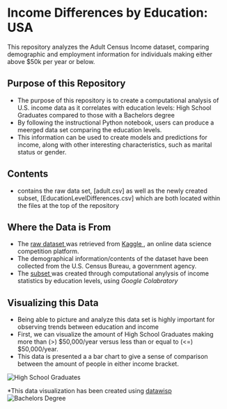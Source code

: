 # Income Differences by Education: USA
This repository analyzes the Adult Census Income dataset, comparing demographic and employment information for individuals making either above $50k per year or below. 

## Purpose of this Repository 
- The purpose of this repository is to create a computational analysis of U.S. income data as it correlates with education levels: High School Graduates compared to those with a Bachelors degree
- By following the instructional Python notebook, users can produce a meerged data set comparing the education levels.
- This information can be used to create models and predictions for income, along with other interesting characteristics, such as marital status or gender.

## Contents 
- contains the raw data set, [adult.csv] as well as the newly created subset, [EducationLevelDifferences.csv] which are both located within the files at the top of the repository 



## Where the Data is From
- The [raw dataset ](https://github.com/caitdwyer27/Income-Differences-by-Education/blob/main/adult.csv)was retrieved from [Kaggle
](https://www.kaggle.com/datasets/lovishbansal123/adult-census-income/data) , an online data science competition platform.
- The demographical information/contents of the dataset have been collected from the U.S. Census Bureau, a government agency.
- The [subset ](https://github.com/caitdwyer27/Income-Differences-by-Education/blob/main/EducationLevelDifferences.csv)was created through computational anylysis of income statistics by education levels, using *Google Colabratory*

## Visualizing this Data
- Being able to picture and analyze this data set is highly important for observing trends between education and income
- First, we can visualize the amount of High School Graduates making more than (>) $50,000/year versus less than or equal to (<=) $50,000/year.
- This data is presented a a bar chart to give a sense of comparison between the amount of people in either income bracket.
  
![High School Graduates](https://github.com/caitdwyer27/Income-Differences-by-Education/assets/167785344/123c769e-a9e7-4cfe-a9dc-01f66d50ae89)

*This data visualization has been created using [datawisp
](https://www.datawisp.io/datavisualization?utm_source=google&utm_medium=cpc&utm_campaign=21168774683&utm_term=&utm_content=&gad_source=1&gclid=Cj0KCQjw_qexBhCoARIsAFgBleuw-DoHuFZMCyfd8ymB_qtktHqNOeJ5TZzAVQVLKgFHRV-HHZDjm3YaAmrkEALw_wcB)
![Bachelors Degree](https://github.com/caitdwyer27/Income-Differences-by-Education/assets/167785344/2459ec00-6b21-4a97-bb24-b2f2d8a8d549)
